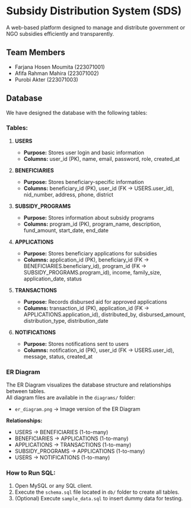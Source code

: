 # Subsidy Distribution System (SDS)

A web-based platform designed to manage and distribute government or NGO subsidies efficiently and transparently.

## Team Members
- Farjana Hosen Moumita (223071001)
- Afifa Rahman Mahira (223071002)
- Purobi Akter (223071003)

## Database

We have designed the database with the following tables:

### Tables:

1. **USERS**
   - **Purpose:** Stores user login and basic information
   - **Columns:** user_id (PK), name, email, password, role, created_at

2. **BENEFICIARIES**
   - **Purpose:** Stores beneficiary-specific information
   - **Columns:** beneficiary_id (PK), user_id (FK → USERS.user_id), nid_number, address, phone, district

3. **SUBSIDY_PROGRAMS**
   - **Purpose:** Stores information about subsidy programs
   - **Columns:** program_id (PK), program_name, description, fund_amount, start_date, end_date

4. **APPLICATIONS**
   - **Purpose:** Stores beneficiary applications for subsidies
   - **Columns:** application_id (PK), beneficiary_id (FK → BENEFICIARIES.beneficiary_id), program_id (FK → SUBSIDY_PROGRAMS.program_id), income, family_size, application_date, status

5. **TRANSACTIONS**
   - **Purpose:** Records disbursed aid for approved applications
   - **Columns:** transaction_id (PK), application_id (FK → APPLICATIONS.application_id), distributed_by, disbursed_amount, distribution_type, distribution_date

6. **NOTIFICATIONS**
   - **Purpose:** Stores notifications sent to users
   - **Columns:** notification_id (PK), user_id (FK → USERS.user_id), message, status, created_at

### ER Diagram

The ER Diagram visualizes the database structure and relationships between tables.  
All diagram files are available in the `diagrams/` folder:

- `er_diagram.png` → Image version of the ER Diagram  

**Relationships:**  
- USERS → BENEFICIARIES (1-to-many)  
- BENEFICIARIES → APPLICATIONS (1-to-many)  
- APPLICATIONS → TRANSACTIONS (1-to-many)  
- SUBSIDY_PROGRAMS → APPLICATIONS (1-to-many)  
- USERS → NOTIFICATIONS (1-to-many)

### How to Run SQL:
1. Open MySQL or any SQL client.
2. Execute the `schema.sql` file located in `db/` folder to create all tables.
3. (Optional) Execute `sample_data.sql` to insert dummy data for testing.


